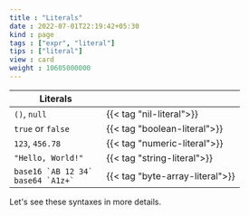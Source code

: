 ```yaml
---
title : "Literals"
date : 2022-07-01T22:19:42+05:30
kind : page 
tags : ["expr", "literal"]
tips : ["literal"]
view : card
weight : 10605000000
---
```


|Literals||
|---|---|
|`()`, `null`                                       |{{< tag "nil-literal">}}       |
|`true` or `false`                                  |{{< tag "boolean-literal">}}   |
|`123`, `456.78`                                    |{{< tag "numeric-literal">}}   |
|`"Hello, World!"`                                  |{{< tag "string-literal">}}    |
| ``base16 `AB 12 34` `` <br/>  ``base64 `A1z+` ``  |{{< tag "byte-array-literal">}}|

<!--more-->

Let's see these syntaxes in more details.

